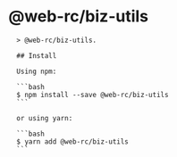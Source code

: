 # @web-rc/biz-utils

      > @web-rc/biz-utils.

      ## Install

      Using npm:

      ```bash
      $ npm install --save @web-rc/biz-utils
      ```

      or using yarn:

      ```bash
      $ yarn add @web-rc/biz-utils
      ```

